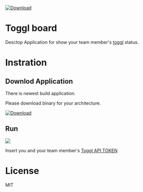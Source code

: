  [ ![Download](https://api.bintray.com/packages/numa08/generic/toggl-board/images/download.svg) ](https://bintray.com/numa08/generic/toggl-board/_latestVersion)

# Toggl board

Desctop Application for show your team member's [toggl](https://toggl.com/) status.

# Instration

## Downlod Application

There is newest build application.

Please download binary for your architecture.

 [ ![Download](https://api.bintray.com/packages/numa08/generic/toggl-board/images/download.svg) ](https://bintray.com/numa08/generic/toggl-board/_latestVersion)
 
## Run

![](./static/cap.PNG])

Insert you and your team member's [Toggl API TOKEN](https://toggl.com/app/profile)

# License

MIT
